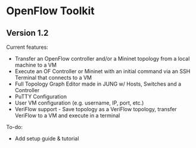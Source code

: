 # OpenFlow Toolkit

## Version 1.2

Current features:
* Transfer an OpenFlow controller and/or a Mininet topology from a local machine to a VM
* Execute an OF Controller or Mininet with an initial command via an SSH Terminal that connects to a VM
* Full Topology Graph Editor made in JUNG w/ Hosts, Switches and a Controller
* PuTTY Configuration
* User VM configuration (e.g. username, IP, port, etc.)
* VeriFlow support - Save topology as a VeriFlow topology, transfer VeriFlow to a VM and execute in a terminal

To-do:

* Add setup guide & tutorial
